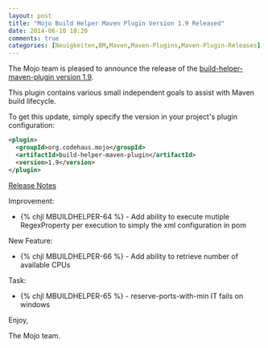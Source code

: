 ```yaml
---
layout: post
title: "Mojo Build Helper Maven Plugin Version 1.9 Released"
date: 2014-06-10 18:20
comments: true
categories: [Neuigkeiten,BM,Maven,Maven-Plugins,Maven-Plugin-Releases]
---
```

The Mojo team is pleased to announce the release of the
[build-helper-maven-plugin version 1.9](http://mojo.codehaus.org/build-helper-maven-plugin/).

This plugin contains various small independent goals to assist with Maven
build lifecycle.

To get this update, simply specify the version in your project's plugin
configuration:

``` xml
<plugin>
  <groupId>org.codehaus.mojo</groupId>
  <artifactId>build-helper-maven-plugin</artifactId>
  <version>1.9</version>
</plugin>
```

<!-- more -->

[Release Notes](http://jira.codehaus.org/secure/ReleaseNote.jspa?projectId=11702&version=19171)

Improvement:

 * {% chjl MBUILDHELPER-64 %} - Add ability to execute mutiple RegexProperty per execution to simply the xml configuration in pom

New Feature:

 * {% chjl MBUILDHELPER-66 %} - Add ability to retrieve number of available CPUs

Task:

 * {% chjl MBUILDHELPER-65 %} - reserve-ports-with-min IT fails on windows

Enjoy,

The Mojo team.
